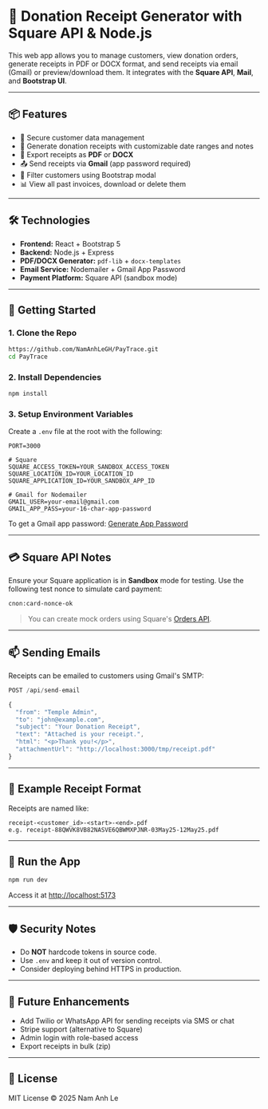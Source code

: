 # 🧾 Donation Receipt Generator with Square API & Node.js

This web app allows you to manage customers, view donation orders, generate receipts in PDF or DOCX format, and send receipts via email (Gmail) or preview/download them. It integrates with the **Square API**, **Mail**, and **Bootstrap UI**.

---

## 📦 Features

- 🔐 Secure customer data management
- 🧾 Generate donation receipts with customizable date ranges and notes
- 📄 Export receipts as **PDF** or **DOCX**
- 📤 Send receipts via **Gmail** (app password required)
- 📅 Filter customers using Bootstrap modal
- 📊 View all past invoices, download or delete them

---

## 🛠 Technologies

- **Frontend:** React + Bootstrap 5
- **Backend:** Node.js + Express
- **PDF/DOCX Generator:** `pdf-lib` + `docx-templates`
- **Email Service:** Nodemailer + Gmail App Password
- **Payment Platform:** Square API (sandbox mode)

---

## 🚀 Getting Started

### 1. Clone the Repo

```bash
https://github.com/NamAnhLeGH/PayTrace.git
cd PayTrace
```

### 2. Install Dependencies

```bash
npm install
```

### 3. Setup Environment Variables

Create a `.env` file at the root with the following:

```env
PORT=3000

# Square
SQUARE_ACCESS_TOKEN=YOUR_SANDBOX_ACCESS_TOKEN
SQUARE_LOCATION_ID=YOUR_LOCATION_ID
SQUARE_APPLICATION_ID=YOUR_SANDBOX_APP_ID

# Gmail for Nodemailer
GMAIL_USER=your-email@gmail.com
GMAIL_APP_PASS=your-16-char-app-password
```

To get a Gmail app password: [Generate App Password](https://myaccount.google.com/apppasswords)

---

## 💳 Square API Notes

Ensure your Square application is in **Sandbox** mode for testing. Use the following test nonce to simulate card payment:

```bash
cnon:card-nonce-ok
```

> You can create mock orders using Square's [Orders API](https://developer.squareup.com/reference/square/orders-api).

---

## 📫 Sending Emails

Receipts can be emailed to customers using Gmail's SMTP:

```ts
POST /api/send-email

{
  "from": "Temple Admin",
  "to": "john@example.com",
  "subject": "Your Donation Receipt",
  "text": "Attached is your receipt.",
  "html": "<p>Thank you!</p>",
  "attachmentUrl": "http://localhost:3000/tmp/receipt.pdf"
}
```

---

## 📄 Example Receipt Format

Receipts are named like:

```
receipt-<customer_id>-<start>-<end>.pdf
e.g. receipt-88QWVK8VB82NASVE6QBWMXPJNR-03May25-12May25.pdf
```

---

## 🧪 Run the App

```bash
npm run dev
```

Access it at [http://localhost:5173](http://localhost:5173)

---

## 🛡 Security Notes

- Do **NOT** hardcode tokens in source code.
- Use `.env` and keep it out of version control.
- Consider deploying behind HTTPS in production.

---

## 🧠 Future Enhancements

- Add Twilio or WhatsApp API for sending receipts via SMS or chat
- Stripe support (alternative to Square)
- Admin login with role-based access
- Export receipts in bulk (zip)

---

## 📖 License

MIT License © 2025 Nam Anh Le
